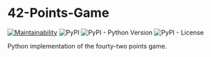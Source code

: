 # 42-Points-Game
[![Maintainability](https://api.codeclimate.com/v1/badges/9502c3fcb954f16254cf/maintainability)](https://codeclimate.com/github/T0nyX1ang/42-Points-Game/maintainability)
![PyPI](https://img.shields.io/pypi/v/42Points)
![PyPI - Python Version](https://img.shields.io/pypi/pyversions/42Points)
![PyPI - License](https://img.shields.io/pypi/l/42Points)

Python implementation of the fourty-two points game.
